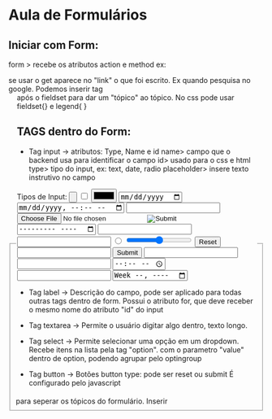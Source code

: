 # Aula de Formulários

## Iniciar com Form:
  form > recebe os atributos action e method
    ex: <form action ="/registro" methods="post ou get">
    se usar o get aparece no "link" o que foi escrito. Ex quando pesquisa no google.
    Podemos inserir tag <fieldset form = "xxx"> para seperar os tópicos do formulário.
    Inserir <legend> após o fieldset para dar um "tópico" ao tópico. 
    No css pode usar fieldset{} e legend{ }
 
## TAGS dentro do Form:

- Tag input -> 
    atributos: Type, Name e id
        name> campo que o backend usa para identificar o campo
        id> usado para o css e html
        type> tipo do input, ex: text, date, radio
        placeholder> insere texto instrutivo no campo
        
Tipos de Input:
<input type="button">
<input type="checkbox">
<input type="color">
<input type="date">
<input type="datetime-local">
<input type="email">
<input type="file">
<input type="hidden">
<input type="image">
<input type="month">
<input type="number">
<input type="password">
<input type="radio">
<input type="range">
<input type="reset">
<input type="search">
<input type="submit">
<input type="tel">
<input type="text">
<input type="time">
<input type="url">
<input type="week">

        
- Tag label -> Descrição do campo, pode ser aplicado para todas outras tags dentro de form.
      Possui o atributo for, que deve receber o mesmo nome do atributo "id" do input

- Tag textarea -> Permite o usuário digitar algo dentro, texto longo.

- Tag select -> Permite selecionar uma opção em um dropdown.
   Recebe itens na lista pela tag "option". com o parametro "value" dentro de option, podendo agrupar pelo optingroup

- Tag button -> Botões
    button type: pode ser reset ou submit
    É configurado pelo javascript